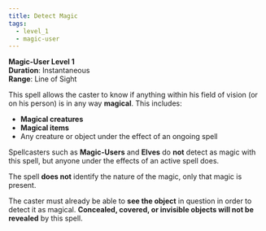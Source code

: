 ```yaml
---
title: Detect Magic
tags:
  - level_1
  - magic-user
---
```

**Magic-User Level 1**  
**Duration**: Instantaneous  
**Range**: Line of Sight  

This spell allows the caster to know if anything within his field of vision (or on his person) is in any way **magical**. This includes:

- **Magical creatures**  
- **Magical items**  
- Any creature or object under the effect of an ongoing spell  

Spellcasters such as **Magic-Users** and **Elves** do **not** detect as magic with this spell, but anyone under the effects of an active spell does.  

The spell **does not** identify the nature of the magic, only that magic is present.  

The caster must already be able to **see the object** in question in order to detect it as magical. **Concealed, covered, or invisible objects will not be revealed** by this spell.  
